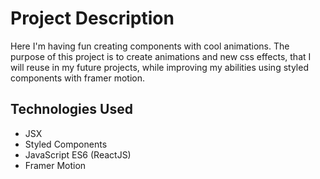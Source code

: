 # Project Description

Here I'm having fun creating components with cool animations. The purpose of this project is to create animations and new css effects, that I will reuse in my future projects, while improving my abilities using styled components with framer motion.

## Technologies Used

* JSX
* Styled Components
* JavaScript ES6 (ReactJS)
* Framer Motion